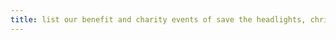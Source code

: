 ```yaml
---
title: list our benefit and charity events of save the headlights, christmas tree run, punks for tots,
---
```


